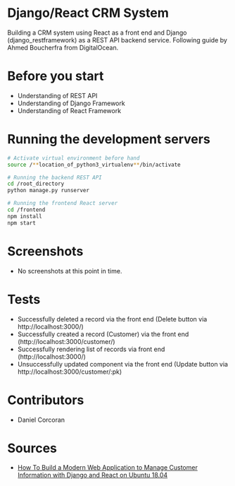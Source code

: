 # Django/React CRM System
Building a CRM system using React as a front end and Django (django_restframework) as a REST API backend service. Following guide by Ahmed Boucherfra from DigitalOcean.


# Before you start
- Understanding of REST API
- Understanding of Django Framework
- Understanding of React Framework


# Running the development servers
```sh
# Activate virtual environment before hand
source /**location_of_python3_virtualenv**/bin/activate

# Running the backend REST API
cd /root_directory
python manage.py runserver

# Running the frontend React server
cd /frontend
npm install
npm start
```

# Screenshots
- No screenshots at this point in time.

# Tests
- Successfully deleted a record via the front end (Delete button via http://localhost:3000/)
- Successfully created a record (Customer) via the front end (http://localhost:3000/customer/)
- Successfully rendering list of records via front end (http://localhost:3000/)
- Unsuccessfully updated component via the front end (Update button via http://localhost:3000/customer/:pk)


# Contributors
- Daniel Corcoran


# Sources
- [How To Build a Modern Web Application to Manage Customer Information with Django and React on Ubuntu 18.04](https://www.digitalocean.com/community/tutorials/how-to-build-a-modern-web-application-to-manage-customer-information-with-django-and-react-on-ubuntu-18-04)